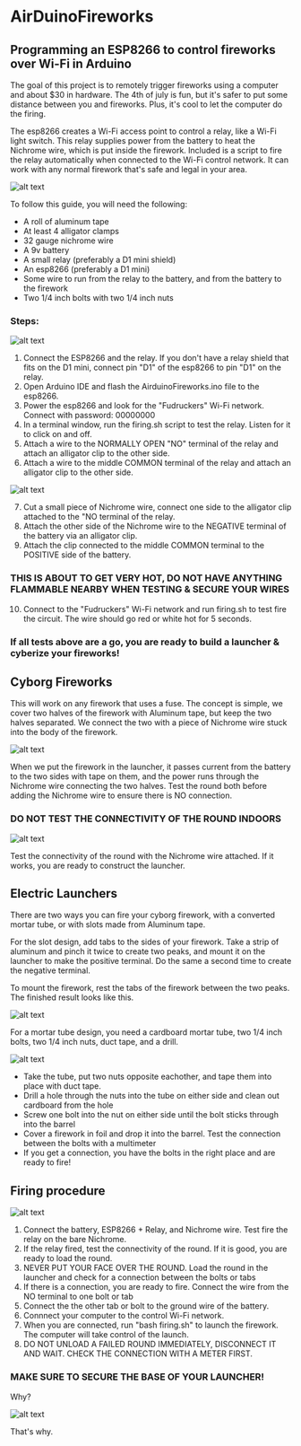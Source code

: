# AirDuinoFireworks

## Programming an ESP8266 to control fireworks over Wi-Fi in Arduino

The goal of this project is to remotely trigger fireworks using a computer and about $30 in hardware. The 4th of july is fun, but it's safer to put some distance between you and fireworks. Plus, it's cool to let the computer do the firing. 

The esp8266 creates a Wi-Fi access point to control a relay, like a Wi-Fi light switch. This relay supplies power from the battery to heat the Nichrome wire, which is put inside the firework. Included is a script to fire the relay automatically when connected to the Wi-Fi control network. It can work with any normal firework that's safe and legal in your area.

![alt text](https://media.giphy.com/media/cgeObB27EpQH9dUrTB/giphy.gif "Outside Firing")

To follow this guide, you will need the following:
+ A roll of aluminum tape
+ At least 4 alligator clamps
+ 32 gauge nichrome wire
+ A 9v battery
+ A small relay (preferably a D1 mini shield)
+ An esp8266 (preferably a D1 mini)
+ Some wire to run from the relay to the battery, and from the battery to the firework
+ Two 1/4 inch bolts with two 1/4 inch nuts

### Steps:

![alt text](https://i.imgur.com/pJEWhYM.jpg "Testing Circuit")

1. Connect the ESP8266 and the relay. If you don't have a relay shield that fits on the D1 mini, connect pin "D1" of the esp8266 to pin "D1" on the relay.
2. Open Arduino IDE and flash the AirduinoFireworks.ino file to the esp8266.
3. Power the esp8266 and look for the "Fudruckers" Wi-Fi network. Connect with password: 00000000
4. In a terminal window, run the firing.sh script to test the relay. Listen for it to click on and off.
5. Attach a wire to the NORMALLY OPEN "NO" terminal of the relay and attach an alligator clip to the other side.
6. Attach a wire to the middle COMMON terminal of the relay and attach an alligator clip to the other side. 

![alt text](https://i.imgur.com/FJUNxOg.jpg "Relay setup")

7. Cut a small piece of Nichrome wire, connect one side to the alligator clip attached to the "NO terminal of the relay.
8. Attach the other side of the Nichrome wire to the NEGATIVE terminal of the battery via an alligator clip.
9. Attach the clip connected to the middle COMMON terminal to the POSITIVE side of the battery.
### THIS IS ABOUT TO GET VERY HOT, DO NOT HAVE ANYTHING FLAMMABLE NEARBY WHEN TESTING & SECURE YOUR WIRES
10. Connect to the "Fudruckers" Wi-Fi network and run firing.sh to test fire the circuit. The wire should go red or white hot for 5 seconds.

### If all tests above are a go, you are ready to build a launcher & cyberize your fireworks!

## Cyborg Fireworks
This will work on any firework that uses a fuse. The concept is simple, we cover two halves of the firework with Aluminum tape, but keep the two halves separated. We connect the two with a piece of Nichrome wire stuck into the body of the firework.

![alt text](https://i.imgur.com/pHepWpI.jpg "The wire connects the two halves")

When we put the firework in the launcher, it passes current from the battery to the two sides with tape on them, and the power runs through the Nichrome wire connecting the two halves. Test the round both before adding the Nichrome wire to ensure there is NO connection.

### DO NOT TEST THE CONNECTIVITY OF THE ROUND INDOORS

![alt text](https://i.imgur.com/Q55t9i4.jpg "Tape down the Nichrome with Aluminum tape")

Test the connectivity of the round with the Nichrome wire attached. If it works, you are ready to construct the launcher.

## Electric Launchers

There are two ways you can fire your cyborg firework, with a converted mortar tube, or with slots made from Aluminum tape.

For the slot design, add tabs to the sides of your firework. Take a strip of aluminum and pinch it twice to create two peaks, and mount it on the launcher to make the positive terminal. Do the same a second time to create the negative terminal.

To mount the firework, rest the tabs of the firework between the two peaks. The finished result looks like this.

![alt text](https://i.imgur.com/4sJoS3D.jpg "The wire connects the two halves")

For a mortar tube design, you need a cardboard mortar tube, two 1/4 inch bolts, two 1/4 inch nuts, duct tape, and a drill.

![alt text](https://i.imgur.com/iyoKS0F.jpg "Secure nuts as anchors for screws")

+ Take the tube, put two nuts opposite eachother, and tape them into place with duct tape.
+ Drill a hole through the nuts into the tube on either side and clean out cardboard from the hole
+ Screw one bolt into the nut on either side until the bolt sticks through into the barrel
+ Cover a firework in foil and drop it into the barrel. Test the connection between the bolts with a multimeter
+ If you get a connection, you have the bolts in the right place and are ready to fire!

## Firing procedure

![alt text](https://i.imgur.com/dWOvHew.jpg "The completed test circuit")

1. Connect the battery, ESP8266 + Relay, and Nichrome wire. Test fire the relay on the bare Nichrome.
2. If the relay fired, test the connectivity of the round. If it is good, you are ready to load the round.
3. NEVER PUT YOUR FACE OVER THE ROUND. Load the round in the launcher and check for a connection between the bolts or tabs
4. If there is a connection, you are ready to fire. Connect the wire from the NO terminal to one bolt or tab
5. Connect the the other tab or bolt to the ground wire of the battery. 
6. Connnect your computer to the control Wi-Fi network.
7. When you are connected, run "bash firing.sh" to launch the firework. The computer will take control of the launch.
8. DO NOT UNLOAD A FAILED ROUND IMMEDIATELY, DISCONNECT IT AND WAIT. CHECK THE CONNECTION WITH A METER FIRST.

### MAKE SURE TO SECURE THE BASE OF YOUR LAUNCHER! 
Why?

![alt text](https://media.giphy.com/media/iDV5nNzNJpeu7F2NtA/giphy.gif "DUCK")

That's why.














